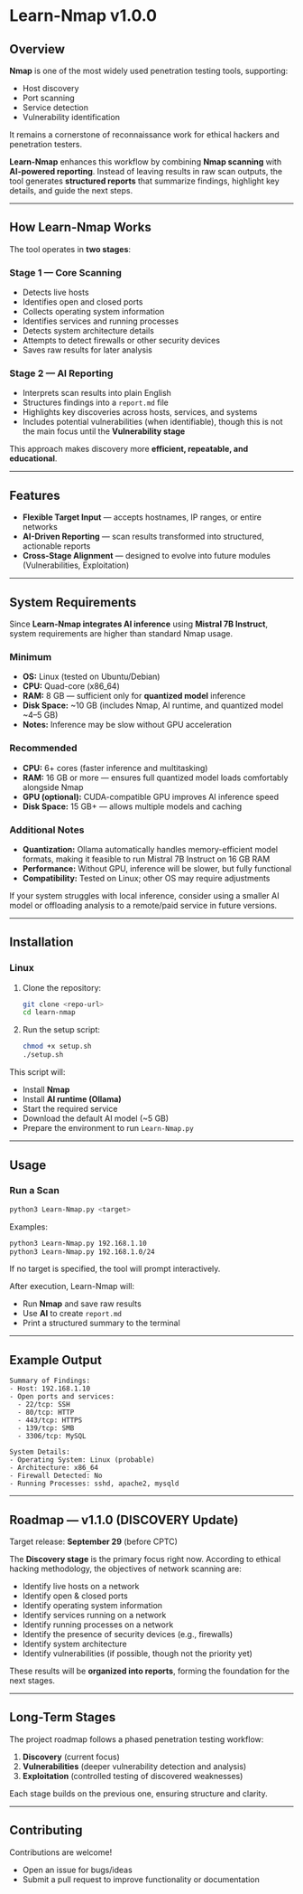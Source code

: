 # Learn-Nmap v1.0.0

## Overview

**Nmap** is one of the most widely used penetration testing tools, supporting:

* Host discovery
* Port scanning
* Service detection
* Vulnerability identification

It remains a cornerstone of reconnaissance work for ethical hackers and penetration testers.

**Learn-Nmap** enhances this workflow by combining **Nmap scanning** with **AI-powered reporting**. Instead of leaving results in raw scan outputs, the tool generates **structured reports** that summarize findings, highlight key details, and guide the next steps.

---

## How Learn-Nmap Works

The tool operates in **two stages**:

### Stage 1 — Core Scanning

* Detects live hosts
* Identifies open and closed ports
* Collects operating system information
* Identifies services and running processes
* Detects system architecture details
* Attempts to detect firewalls or other security devices
* Saves raw results for later analysis

### Stage 2 — AI Reporting

* Interprets scan results into plain English
* Structures findings into a `report.md` file
* Highlights key discoveries across hosts, services, and systems
* Includes potential vulnerabilities (when identifiable), though this is not the main focus until the **Vulnerability stage**

This approach makes discovery more **efficient, repeatable, and educational**.

---

## Features

* **Flexible Target Input** — accepts hostnames, IP ranges, or entire networks
* **AI-Driven Reporting** — scan results transformed into structured, actionable reports
* **Cross-Stage Alignment** — designed to evolve into future modules (Vulnerabilities, Exploitation)

---

## System Requirements

Since **Learn-Nmap integrates AI inference** using **Mistral 7B Instruct**, system requirements are higher than standard Nmap usage.

### Minimum

* **OS:** Linux (tested on Ubuntu/Debian)
* **CPU:** Quad-core (x86\_64)
* **RAM:** 8 GB — sufficient only for **quantized model** inference
* **Disk Space:** \~10 GB (includes Nmap, AI runtime, and quantized model \~4–5 GB)
* **Notes:** Inference may be slow without GPU acceleration

### Recommended

* **CPU:** 6+ cores (faster inference and multitasking)
* **RAM:** 16 GB or more — ensures full quantized model loads comfortably alongside Nmap
* **GPU (optional):** CUDA-compatible GPU improves AI inference speed
* **Disk Space:** 15 GB+ — allows multiple models and caching

### Additional Notes

* **Quantization:** Ollama automatically handles memory-efficient model formats, making it feasible to run Mistral 7B Instruct on 16 GB RAM
* **Performance:** Without GPU, inference will be slower, but fully functional
* **Compatibility:** Tested on Linux; other OS may require adjustments

If your system struggles with local inference, consider using a smaller AI model or offloading analysis to a remote/paid service in future versions.

---

## Installation

### Linux

1. Clone the repository:

   ```bash
   git clone <repo-url>
   cd learn-nmap
   ```

2. Run the setup script:

   ```bash
   chmod +x setup.sh
   ./setup.sh
   ```

This script will:

* Install **Nmap**
* Install **AI runtime (Ollama)**
* Start the required service
* Download the default AI model (\~5 GB)
* Prepare the environment to run `Learn-Nmap.py`

---

## Usage

### Run a Scan

```bash
python3 Learn-Nmap.py <target>
```

Examples:

```bash
python3 Learn-Nmap.py 192.168.1.10
python3 Learn-Nmap.py 192.168.1.0/24
```

If no target is specified, the tool will prompt interactively.

After execution, Learn-Nmap will:

* Run **Nmap** and save raw results
* Use **AI** to create `report.md`
* Print a structured summary to the terminal

---

## Example Output

```
Summary of Findings:
- Host: 192.168.1.10
- Open ports and services:
  - 22/tcp: SSH
  - 80/tcp: HTTP
  - 443/tcp: HTTPS
  - 139/tcp: SMB
  - 3306/tcp: MySQL

System Details:
- Operating System: Linux (probable)
- Architecture: x86_64
- Firewall Detected: No
- Running Processes: sshd, apache2, mysqld
```

---

## Roadmap — v1.1.0 (DISCOVERY Update)

Target release: **September 29** (before CPTC)

The **Discovery stage** is the primary focus right now.
According to ethical hacking methodology, the objectives of network scanning are:

* Identify live hosts on a network
* Identify open & closed ports
* Identify operating system information
* Identify services running on a network
* Identify running processes on a network
* Identify the presence of security devices (e.g., firewalls)
* Identify system architecture
* Identify vulnerabilities (if possible, though not the priority yet)

These results will be **organized into reports**, forming the foundation for the next stages.

---

## Long-Term Stages

The project roadmap follows a phased penetration testing workflow:

1. **Discovery** (current focus)
2. **Vulnerabilities** (deeper vulnerability detection and analysis)
3. **Exploitation** (controlled testing of discovered weaknesses)

Each stage builds on the previous one, ensuring structure and clarity.

---

## Contributing

Contributions are welcome!

* Open an issue for bugs/ideas
* Submit a pull request to improve functionality or documentation
